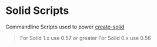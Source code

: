 # Solid Scripts

Commandline Scripts used to power [create-solid](https://github.com/solidjs/create-solid)

> For Solid 1.x use 0.57 or greater
> For Solid 0.x use 0.56